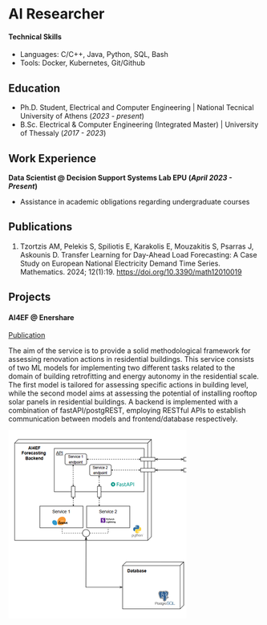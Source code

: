 # AI Researcher

#### Technical Skills
 - Languages: C/C++, Java, Python, SQL, Bash
 - Tools: Docker, Kubernetes, Git/Github

## Education 
- Ph.D. Student, Electrical and Computer Engineering | National Tecnical University of Athens (_2023 - present_) 
- B.Sc. Electrical & Computer Engineering (Integrated Master) | University of Thessaly (_2017 - 2023_) 

## Work Experience
**Data Scientist @ Decision Support Systems Lab EPU (_April 2023 - Present_)**
- Assistance in academic obligations regarding undergraduate courses 

## Publications
1. Tzortzis AM, Pelekis S, Spiliotis E, Karakolis E, Mouzakitis S, Psarras J, Askounis D. Transfer Learning for Day-Ahead Load Forecasting: A Case Study on European National Electricity Demand Time Series. Mathematics. 2024; 12(1):19. https://doi.org/10.3390/math12010019

## Projects
<!--
#### Transfer Learning for Day-Ahead Load Forecasting: A Case Study on European National Electricity Demand Time Series
[Publication](https://www.mdpi.com/2227-7390/12/1/19)

We investigate the performance of a special case of STLF, namely transfer learning (TL), by considering a set of 27 time series that represent the national day-ahead electricity demand of indicative European countries. We employ a feed-forward NN model using Pytorch Lightning and perform a clustering analysis to identify similar patterns among the load series and enhance TL. In this context, two different TL approaches, with and without the clustering step, are compiled and compared against each other as well as a typical NN training setup. Our results demonstrate that TL can outperform the conventional approach, especially when clustering techniques are considered.

![transfer-learning-forecasting](images/projects/transfer-learning-forecasting.png)
-->

#### AI4EF @ Enershare
[Publication](https://epu-ntua.github.io/enershare-ai4ef/)

The aim of the service is to provide a solid methodological framework for assessing renovation actions in residential buildings. This service consists of two ML models for implementing two different tasks related to the domain of building retrofitting and energy autonomy in the residential scale. The first model is tailored for assessing specific actions in building level, while the second model aims at assessing the potential of installing rooftop solar panels in residential buildings. A backend is implemented with a combination of fastAPI/postgREST, employing RESTful APIs to establish communication between models and frontend/database respectively. 

![enershare-ai4ef](/images/projects/ai4ef_flowchart.png)
